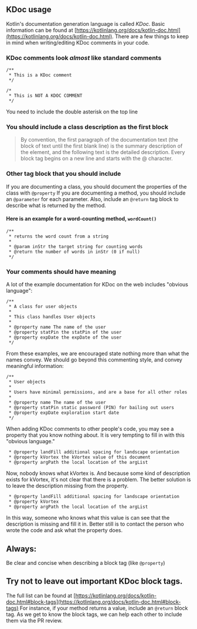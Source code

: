 ## KDoc usage

Kotlin's documentation generation language is called *KDoc*.
Basic information can be found at [https://kotlinlang.org/docs/kotlin-doc.html](https://kotlinlang.org/docs/kotlin-doc.html).
There are a few things to keep in mind when writing/editing KDoc comments in your code.

### KDoc comments look *almost* like standard comments
```
/**
 * This is a KDoc comment
 */

/*
 * This is NOT A KDOC COMMENT
 */
 ```
You need to include the double asterisk on the top line

### You should include a class description as the first block

>By convention, the first paragraph of the documentation text (the block of text until the first blank line) is the summary description of the element, and the following text is the detailed description.
Every block tag begins on a new line and starts with the @ character.

### Other tag block that you should include

If you are documenting a class, you should document the properties of the class with ```@property```
If you are documenting a method, you should include an ```@parameter``` for each parameter.  Also,
include an ```@return``` tag block to describe what is returned by the method.
#### Here is an example for a word-counting method, ```wordCount()```
```
/**
 * returns the word count from a string
 *
 * @param inStr the target string for counting words
 * @return the number of words in inStr (0 if null)
 */
```
### Your comments should have meaning
A lot of the example documentation for KDoc on the web includes "obvious language":
```
/**
 * A class for user objects
 *
 * This class handles User objects
 *
 * @property name The name of the user
 * @property statPin the statPin of the user
 * @property expDate the expDate of the user
 */
```
From these examples, we are encouraged state nothing more than what the names convey.  We should go beyond this commenting style, and convey meaningful information:

```
/**
 * User objects
 *
 * Users have minimal permissions, and are a base for all other roles
 *
 * @property name The name of the user
 * @property statPin static password (PIN) for bailing out users
 * @property expDate exploration start date
 */
```
When adding KDoc comments to other people's code, you may see a property that you know nothing about.  It is very tempting to fill in with this "obvious language."
```
 * @property landFill additional spacing for landscape orientation
 * @property kVortex the kVortex value of this document
 * @property argPath the local location of the argList

```
Now, nobody knows what kVortex is.  And because some kind of description exists for kVortex, it's not clear that there is a problem. The better solution is to leave the description missing from the property.
```
 * @property landFill additional spacing for landscape orientation
 * @property kVortex
 * @property argPath the local location of the argList

```
In this way, someone who knows what this value is can see that the description is missing and fill it in.  Better still is to contact the person who wrote the code and ask what the property does.


## Always:
Be clear and concise when describing a block tag (like `@property`)

## Try not to leave out important KDoc block tags.
The full list can be found at [https://kotlinlang.org/docs/kotlin-doc.html#block-tags](https://kotlinlang.org/docs/kotlin-doc.html#block-tags)
For instance, if your method returns a value, include an `@return` block tag.  As we get to know the block tags, we can help each other to include them via the PR review.
